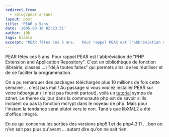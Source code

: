 ```yaml
---
redirect_from:
  - /blog/pear-a-5ans
layout: post
title: 'PEAR a 5ans'
date: '2005-03-10 02:23:31'
author: j0k
tags: blabla
excerpt: "PEAR fêtes ces 5 ans.   Pour rappel PEAR est l'abbréviation de \"PHP Extension and Application Repository\". C'est un bibliothèque de fonction (librairie, classes ...) \"déjà toutes faites\" qui permets ainsi de les réutiliser et de ce facilter la programmation.  \n  \nOn a pu remarquer des packages téléchargés plus 10 millions de fois cette semaine ... c'est      …"
---
```


PEAR fêtes ces 5 ans.   Pour rappel PEAR est l'abbréviation de "PHP Extension and Application Repository". C'est un bibliothèque de fonction (librairie, classes ...) "déjà toutes faites" qui permets ainsi de les réutiliser et de ce facilter la programmation.

On a pu remarquer des packages téléchargés plus 10 millions de fois cette semaine ... c'est pas mal !   Au passage si vous voulez installer PEAR sur votre hébergeur (il n'est pas fournit partout), voilà un [tutorial](http://www.zdnet.fr/builder/programmation/technologies_web/0,39021000,39149250-2,00.htm) sympa de zdnet.      Le thème du jour dans la communauté php est de savoir si ils incluent ou pas la fonction mcrypt dans le noyeau de php. Mais pour l'instant la tendance serai plutot vers le non.   Tandis que libXML2 a été d'office intégré.

En ce qui concerne les sorties des versions php5.1 et de php4.3.11 ... ben on n'en sait pas plus qu'avant ... autant dire qu'on ne sait rien.
